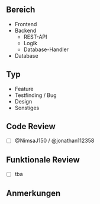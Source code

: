 ## Bereich
<!--- Bitte Unzutreffendes streichen -->
* Frontend
* Backend
   - REST-API
   - Logik
   - Database-Handler
* Database

## Typ
<!--- Bitte Unzutreffendes streichen -->
* Feature
* Testfinding / Bug
* Design
* Sonstiges <!--- bitte spezifizieren -->

## Code Review
- [ ] @NimsaJ150 / @jonathan112358

## Funktionale Review
- [ ] tba <!--- bitte entsprechende Person zuweisen -->

## Anmerkungen
<!--- Falls wichtige Anmerkungen zu machen sind -->

